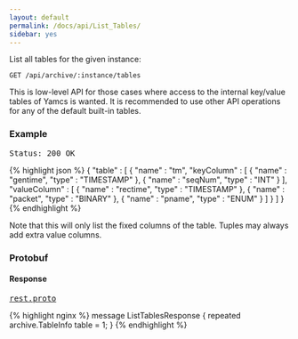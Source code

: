 ```yaml
---
layout: default
permalink: /docs/api/List_Tables/
sidebar: yes
---
```


List all tables for the given instance:

    GET /api/archive/:instance/tables
    
<div class="hint">
    This is low-level API for those cases where access to the internal key/value tables of Yamcs is wanted. It is recommended to use other API operations for any of the default built-in tables.
</div>

    
### Example

<pre class="header">
Status: 200 OK
</pre>

{% highlight json %}
{
  "table" : [ {
    "name" : "tm",
    "keyColumn" : [ {
      "name" : "gentime",
      "type" : "TIMESTAMP"
    }, {
      "name" : "seqNum",
      "type" : "INT"
    } ],
    "valueColumn" : [ {
      "name" : "rectime",
      "type" : "TIMESTAMP"
    }, {
      "name" : "packet",
      "type" : "BINARY"
    }, {
      "name" : "pname",
      "type" : "ENUM"
    } ]
  } ]
}
{% endhighlight %}

Note that this will only list the fixed columns of the table. Tuples may always add extra value columns.

### Protobuf

#### Response

<pre class="r header"><a href="/docs/api/rest.proto/">rest.proto</a></pre>
{% highlight nginx %}
message ListTablesResponse {
  repeated archive.TableInfo table = 1;
}
{% endhighlight %}
